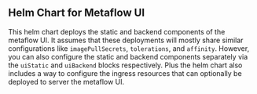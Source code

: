 ## Helm Chart for Metaflow UI

This helm chart deploys the static and backend components of the metaflow UI. It assumes that these deployments will mostly share similar configurations like `imagePullSecrets`, `tolerations`, and `affinity`. However, you can also configure the static and backend components separately via the `uiStatic` and `uiBackend` blocks respectively. Plus the helm chart also includes a way to configure the ingress resources that can optionally be deployed to server the metaflow UI.
